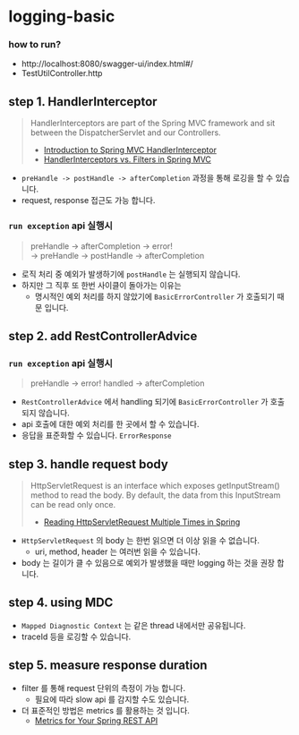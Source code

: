 # logging-basic

### how to run?

- http://localhost:8080/swagger-ui/index.html#/
- TestUtilController.http

## step 1. HandlerInterceptor

> HandlerInterceptors are part of the Spring MVC framework and sit between the DispatcherServlet and our Controllers.
>
> - [Introduction to Spring MVC HandlerInterceptor](https://www.baeldung.com/spring-mvc-handlerinterceptor)
> - [HandlerInterceptors vs. Filters in Spring MVC](https://www.baeldung.com/spring-mvc-handlerinterceptor-vs-filter)

- `preHandle -> postHandle -> afterCompletion` 과정을 통해 로깅을 할 수 있습니다.
- request, response 접근도 가능 합니다.

### `run exception` api 실행시

> preHandle -> afterCompletion -> error!  
> -> preHandle -> postHandle -> afterCompletion

- 로직 처리 중 예외가 발생하기에 `postHandle` 는 실행되지 않습니다.
- 하지만 그 직후 또 한번 사이클이 돌아가는 이유는
    - 명시적인 예외 처리를 하지 않았기에 `BasicErrorController` 가 호출되기 때문 입니다.

## step 2. add RestControllerAdvice

### `run exception` api 실행시

> preHandle -> error! handled -> afterCompletion

- `RestControllerAdvice` 에서 handling 되기에 `BasicErrorController` 가 호출되지 않습니다.
- api 호출에 대한 예외 처리를 한 곳에서 할 수 있습니다.
- 응답을 표준화할 수 있습니다. `ErrorResponse` 

## step 3. handle request body

> HttpServletRequest is an interface which exposes getInputStream()  method to read the body. By default, the data from
> this InputStream can be read only once.
> - [Reading HttpServletRequest Multiple Times in Spring](https://www.baeldung.com/spring-reading-httpservletrequest-multiple-times)

- `HttpServletRequest` 의 body 는 한번 읽으면 더 이상 읽을 수 없습니다.
  - uri, method, header 는 여러번 읽을 수 있습니다.
- body 는 길이가 클 수 있음으로 예외가 발생했을 때만 logging 하는 것을 권장 합니다.

## step 4. using MDC

- `Mapped Diagnostic Context` 는 같은 thread 내에서만 공유됩니다.
- traceId 등을 로깅할 수 있습니다.

## step 5. measure response duration

- filter 를 통해 request 단위의 측정이 가능 합니다.
  - 필요에 따라 slow api 를 감지할 수도 있습니다.
- 더 표준적인 방법은 metrics 를 활용하는 것 입니다.
  - [Metrics for Your Spring REST API](https://www.baeldung.com/spring-rest-api-metrics)
